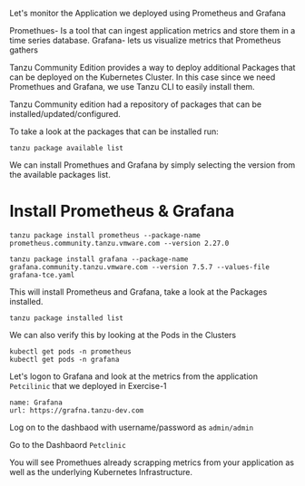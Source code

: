 Let's monitor the Application we deployed using Prometheus and Grafana

Promethues- Is a tool that can ingest application metrics and store them in a time series database.
Grafana- lets us visualize metrics that Prometheus gathers

Tanzu Community Edition provides a way to deploy additional Packages that can be deployed on the Kubernetes Cluster. In this case since we need Promethues and Grafana, we use Tanzu CLI to easily install them.

Tanzu Community edition had a repository of packages that can be installed/updated/configured. 

To take a look at the packages that can be installed run:

```execute
tanzu package available list 
```

We can install Promethues and Grafana by simply selecting the version from the available packages list. 

# Install Prometheus & Grafana
```
tanzu package install prometheus --package-name prometheus.community.tanzu.vmware.com --version 2.27.0 
```
```
tanzu package install grafana --package-name grafana.community.tanzu.vmware.com --version 7.5.7 --values-file grafana-tce.yaml 
```

This will install Prometheus and Grafana, take a look at the Packages installed.

```execute
tanzu package installed list
```
We can also verify this by looking at the Pods in the Clusters

```execute
kubectl get pods -n prometheus
kubectl get pods -n grafana
```

Let's logon to Grafana and look at the metrics from the application `Petcilinic` that we deployed in Exercise-1

```dashboard:create-dashboard
name: Grafana
url: https://grafna.tanzu-dev.com
```

Log on to the dashbaod with username/password as `admin/admin`

Go to the Dashbaord `Petclinic`

You will see Promethues already scrapping metrics from your application as well as the underlying Kubernetes Infrastructure.

